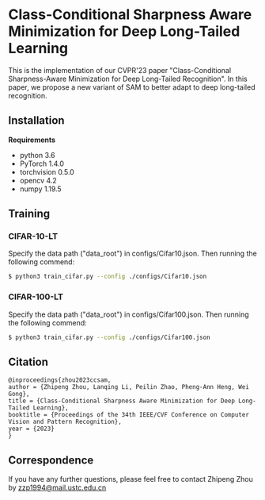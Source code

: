 # Class-Conditional Sharpness Aware Minimization for Deep Long-Tailed Learning
This is the implementation of our CVPR'23 paper "Class-Conditional Sharpness-Aware Minimization for Deep Long-Tailed Recognition". In this paper, we propose a new variant of SAM to better adapt to deep long-tailed recognition.

## Installation

**Requirements**
* python 3.6
* PyTorch 1.4.0
* torchvision 0.5.0
* opencv 4.2
* numpy 1.19.5

## Training
### CIFAR-10-LT
Specify the data path ("data_root") in configs/Cifar10.json. Then running the following commend:
```bash
$ python3 train_cifar.py --config ./configs/Cifar10.json
```

### CIFAR-100-LT
Specify the data path ("data_root") in configs/Cifar100.json. Then running the following commend:
```bash
$ python3 train_cifar.py --config ./configs/Cifar100.json
```

## Citation
```
@inproceedings{zhou2023ccsam,
author = {Zhipeng Zhou, Lanqing Li, Peilin Zhao, Pheng-Ann Heng, Wei Gong},
title = {Class-Conditional Sharpness Aware Minimization for Deep Long-Tailed Learning},
booktitle = {Proceedings of the 34th IEEE/CVF Conference on Computer Vision and Pattern Recognition},
year = {2023}
}
```

## Correspondence
If you have any further questions, please feel free to contact Zhipeng Zhou by zzp1994@mail.ustc.edu.cn

